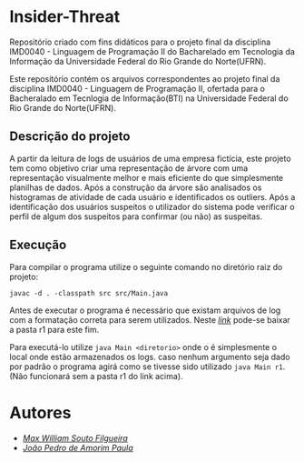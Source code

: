 # Insider-Threat

Repositório criado com fins didáticos para o projeto final da disciplina 
IMD0040 - Linguagem de Programação II do Bacharelado em Tecnologia da Informação da Universidade Federal do Rio Grande do Norte(UFRN).

Este repositório contém os arquivos correspondentes ao projeto final da disciplina IMD0040 - Linguagem de Programação II, ofertada para o Bacheralado em Tecnlogia de Informação(BTI) na Universidade Federal do Rio Grande do Norte(UFRN).

## Descrição do projeto

A partir da leitura de logs de usuários de uma empresa fictícia, este projeto tem como objetivo criar uma representação de árvore com uma representação visualmente melhor e mais eficiente do que simplesmente planilhas de dados. Após a construção da árvore são analisados os histogramas de atividade de cada usuário e identificados os outliers. Após a identificação dos usuários suspeitos o utilizador do sistema pode verificar o perfil de algum dos suspeitos para confirmar (ou não) as suspeitas.

## Execução

Para compilar o programa utilize o seguinte comando no diretório raiz do projeto:

`javac -d . -classpath src src/Main.java`

Antes de executar o programa é necessário que existam arquivos de log com a formatação correta para serem utilizados.
Neste [_link_](https://box.imd.ufrn.br/index.php/s/0JPj31JpAKp14JH) pode-se baixar a pasta r1 para este fim.

Para executá-lo utilize `java Main <diretorio>` onde o <diretorio> é
simplesmente o local onde estão armazenados os logs. caso nenhum argumento seja
dado por padrão o programa agirá como se tivesse sido utilizado `java Main r1`. (Não funcionará sem a pasta r1 do link acima).

# Autores

- [_Max William Souto Filgueira_](https://github.com/maxwillf)  
- [_João Pedro de Amorim Paula_ ](https://github.com/jpprime)
